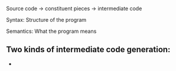 Source code -> constituent pieces -> intermediate code

Syntax: Structure of the program

Semantics: What the program means

Two kinds of intermediate code generation:
-
* 
